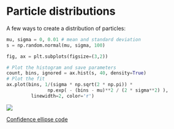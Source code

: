 # Particle distributions

A few ways to create a distribution of particles:

``` python
mu, sigma = 0, 0.01 # mean and standard deviation
s = np.random.normal(mu, sigma, 100)

fig, ax = plt.subplots(figsize=(3,2))

# Plot the histogram and save parameters
count, bins, ignored = ax.hist(s, 40, density=True)
# Plot the fit
ax.plot(bins, 1/(sigma * np.sqrt(2 * np.pi)) *
               np.exp( - (bins - mu)**2 / (2 * sigma**2) ),
         linewidth=2, color='r')
```
![](https://codimd.web.cern.ch/uploads/upload_bbd4c5d8f74bd04f914187e6b61c42cf.png)



[Confidence ellipse code](https://matplotlib.org/stable/gallery/statistics/confidence_ellipse.html)